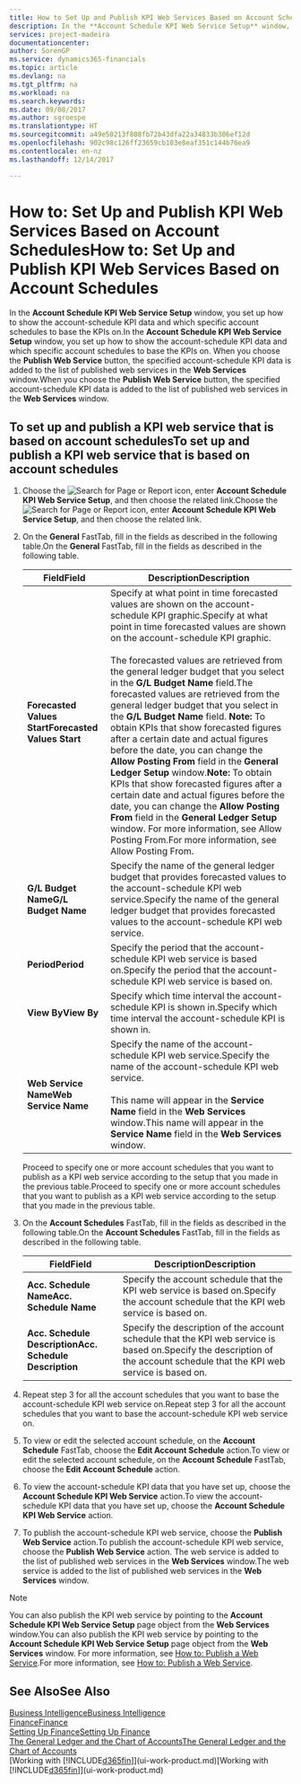 ```yaml
---
title: How to Set Up and Publish KPI Web Services Based on Account Schedules | Microsoft Docs
description: In the **Account Schedule KPI Web Service Setup** window, you set up how to show the account-schedule KPI data and which specific account schedules to base the KPIs on.
services: project-madeira
documentationcenter: 
author: SorenGP
ms.service: dynamics365-financials
ms.topic: article
ms.devlang: na
ms.tgt_pltfrm: na
ms.workload: na
ms.search.keywords: 
ms.date: 09/08/2017
ms.author: sgroespe
ms.translationtype: HT
ms.sourcegitcommit: a49e50213f808fb72b43dfa22a34833b306ef12d
ms.openlocfilehash: 902c98c126ff23659cb103e8eaf351c144b76ea9
ms.contentlocale: en-nz
ms.lasthandoff: 12/14/2017

---
```

# <a name="how-to-set-up-and-publish-kpi-web-services-based-on-account-schedules"></a><span data-ttu-id="739af-103">How to: Set Up and Publish KPI Web Services Based on Account Schedules</span><span class="sxs-lookup"><span data-stu-id="739af-103">How to: Set Up and Publish KPI Web Services Based on Account Schedules</span></span>
<span data-ttu-id="739af-104">In the **Account Schedule KPI Web Service Setup** window, you set up how to show the account-schedule KPI data and which specific account schedules to base the KPIs on.</span><span class="sxs-lookup"><span data-stu-id="739af-104">In the **Account Schedule KPI Web Service Setup** window, you set up how to show the account-schedule KPI data and which specific account schedules to base the KPIs on.</span></span> <span data-ttu-id="739af-105">When you choose the **Publish Web Service** button, the specified account-schedule KPI data is added to the list of published web services in the **Web Services** window.</span><span class="sxs-lookup"><span data-stu-id="739af-105">When you choose the **Publish Web Service** button, the specified account-schedule KPI data is added to the list of published web services in the **Web Services** window.</span></span>  

## <a name="to-set-up-and-publish-a-kpi-web-service-that-is-based-on-account-schedules"></a><span data-ttu-id="739af-106">To set up and publish a KPI web service that is based on account schedules</span><span class="sxs-lookup"><span data-stu-id="739af-106">To set up and publish a KPI web service that is based on account schedules</span></span>  

1.  <span data-ttu-id="739af-107">Choose the ![Search for Page or Report](media/ui-search/search_small.png "Search for Page or Report icon") icon, enter **Account Schedule KPI Web Service Setup**, and then choose the related link.</span><span class="sxs-lookup"><span data-stu-id="739af-107">Choose the ![Search for Page or Report](media/ui-search/search_small.png "Search for Page or Report icon") icon, enter **Account Schedule KPI Web Service Setup**, and then choose the related link.</span></span>  
2.  <span data-ttu-id="739af-108">On the **General** FastTab, fill in the fields as described in the following table.</span><span class="sxs-lookup"><span data-stu-id="739af-108">On the **General** FastTab, fill in the fields as described in the following table.</span></span>  

    |<span data-ttu-id="739af-109">Field</span><span class="sxs-lookup"><span data-stu-id="739af-109">Field</span></span>|<span data-ttu-id="739af-110">Description</span><span class="sxs-lookup"><span data-stu-id="739af-110">Description</span></span>|  
    |---------------------------------|---------------------------------------|  
    |<span data-ttu-id="739af-111">**Forecasted Values Start**</span><span class="sxs-lookup"><span data-stu-id="739af-111">**Forecasted Values Start**</span></span>|<span data-ttu-id="739af-112">Specify at what point in time forecasted values are shown on the account-schedule KPI graphic.</span><span class="sxs-lookup"><span data-stu-id="739af-112">Specify at what point in time forecasted values are shown on the account-schedule KPI graphic.</span></span><br /><br /> <span data-ttu-id="739af-113">The forecasted values are retrieved from the general ledger budget that you select in the **G/L Budget Name** field.</span><span class="sxs-lookup"><span data-stu-id="739af-113">The forecasted values are retrieved from the general ledger budget that you select in the **G/L Budget Name** field.</span></span> <span data-ttu-id="739af-114">**Note:**  To obtain KPIs that show forecasted figures after a certain date and actual figures before the date, you can change the **Allow Posting From** field in the **General Ledger Setup** window.</span><span class="sxs-lookup"><span data-stu-id="739af-114">**Note:**  To obtain KPIs that show forecasted figures after a certain date and actual figures before the date, you can change the **Allow Posting From** field in the **General Ledger Setup** window.</span></span> <span data-ttu-id="739af-115">For more information, see Allow Posting From.</span><span class="sxs-lookup"><span data-stu-id="739af-115">For more information, see Allow Posting From.</span></span>|  
    |<span data-ttu-id="739af-116">**G/L Budget Name**</span><span class="sxs-lookup"><span data-stu-id="739af-116">**G/L Budget Name**</span></span>|<span data-ttu-id="739af-117">Specify the name of the general ledger budget that provides forecasted values to the account-schedule KPI web service.</span><span class="sxs-lookup"><span data-stu-id="739af-117">Specify the name of the general ledger budget that provides forecasted values to the account-schedule KPI web service.</span></span>|  
    |<span data-ttu-id="739af-118">**Period**</span><span class="sxs-lookup"><span data-stu-id="739af-118">**Period**</span></span>|<span data-ttu-id="739af-119">Specify the period that the account-schedule KPI web service is based on.</span><span class="sxs-lookup"><span data-stu-id="739af-119">Specify the period that the account-schedule KPI web service is based on.</span></span>|  
    |<span data-ttu-id="739af-120">**View By**</span><span class="sxs-lookup"><span data-stu-id="739af-120">**View By**</span></span>|<span data-ttu-id="739af-121">Specify which time interval the account-schedule KPI is shown in.</span><span class="sxs-lookup"><span data-stu-id="739af-121">Specify which time interval the account-schedule KPI is shown in.</span></span>|  
    |<span data-ttu-id="739af-122">**Web Service Name**</span><span class="sxs-lookup"><span data-stu-id="739af-122">**Web Service Name**</span></span>|<span data-ttu-id="739af-123">Specify the name of the account-schedule KPI web service.</span><span class="sxs-lookup"><span data-stu-id="739af-123">Specify the name of the account-schedule KPI web service.</span></span><br /><br /> <span data-ttu-id="739af-124">This name will appear in the **Service Name** field in the **Web Services** window.</span><span class="sxs-lookup"><span data-stu-id="739af-124">This name will appear in the **Service Name** field in the **Web Services** window.</span></span>|  

    <span data-ttu-id="739af-125">Proceed to specify one or more account schedules that you want to publish as a KPI web service according to the setup that you made in the previous table.</span><span class="sxs-lookup"><span data-stu-id="739af-125">Proceed to specify one or more account schedules that you want to publish as a KPI web service according to the setup that you made in the previous table.</span></span>  

3.  <span data-ttu-id="739af-126">On the **Account Schedules** FastTab, fill in the fields as described in the following table.</span><span class="sxs-lookup"><span data-stu-id="739af-126">On the **Account Schedules** FastTab, fill in the fields as described in the following table.</span></span>  

    |<span data-ttu-id="739af-127">Field</span><span class="sxs-lookup"><span data-stu-id="739af-127">Field</span></span>|<span data-ttu-id="739af-128">Description</span><span class="sxs-lookup"><span data-stu-id="739af-128">Description</span></span>|  
    |---------------------------------|---------------------------------------|  
    |<span data-ttu-id="739af-129">**Acc. Schedule Name**</span><span class="sxs-lookup"><span data-stu-id="739af-129">**Acc. Schedule Name**</span></span>|<span data-ttu-id="739af-130">Specify the account schedule that the KPI web service is based on.</span><span class="sxs-lookup"><span data-stu-id="739af-130">Specify the account schedule that the KPI web service is based on.</span></span>|  
    |<span data-ttu-id="739af-131">**Acc. Schedule Description**</span><span class="sxs-lookup"><span data-stu-id="739af-131">**Acc. Schedule Description**</span></span>|<span data-ttu-id="739af-132">Specify the description of the account schedule that the KPI web service is based on.</span><span class="sxs-lookup"><span data-stu-id="739af-132">Specify the description of the account schedule that the KPI web service is based on.</span></span>|  

4.  <span data-ttu-id="739af-133">Repeat step 3 for all the account schedules that you want to base the account-schedule KPI web service on.</span><span class="sxs-lookup"><span data-stu-id="739af-133">Repeat step 3 for all the account schedules that you want to base the account-schedule KPI web service on.</span></span>  
5.  <span data-ttu-id="739af-134">To view or edit the selected account schedule, on the **Account Schedule** FastTab, choose the **Edit Account Schedule** action.</span><span class="sxs-lookup"><span data-stu-id="739af-134">To view or edit the selected account schedule, on the **Account Schedule** FastTab, choose the **Edit Account Schedule** action.</span></span>  
6.  <span data-ttu-id="739af-135">To view the account-schedule KPI data that you have set up, choose the **Account Schedule KPI Web Service** action.</span><span class="sxs-lookup"><span data-stu-id="739af-135">To view the account-schedule KPI data that you have set up, choose the **Account Schedule KPI Web Service** action.</span></span>  
7.  <span data-ttu-id="739af-136">To publish the account-schedule KPI web service, choose the **Publish Web Service** action.</span><span class="sxs-lookup"><span data-stu-id="739af-136">To publish the account-schedule KPI web service, choose the **Publish Web Service** action.</span></span> <span data-ttu-id="739af-137">The web service is added to the list of published web services in the **Web Services** window.</span><span class="sxs-lookup"><span data-stu-id="739af-137">The web service is added to the list of published web services in the **Web Services** window.</span></span>  

> [!NOTE]  
>  <span data-ttu-id="739af-138">You can also publish the KPI web service by pointing to the **Account Schedule KPI Web Service Setup** page object from the **Web Services** window.</span><span class="sxs-lookup"><span data-stu-id="739af-138">You can also publish the KPI web service by pointing to the **Account Schedule KPI Web Service Setup** page object from the **Web Services** window.</span></span> <span data-ttu-id="739af-139">For more information, see [How to: Publish a Web Service](across-how-publish-web-service.md).</span><span class="sxs-lookup"><span data-stu-id="739af-139">For more information, see [How to: Publish a Web Service](across-how-publish-web-service.md).</span></span>  

## <a name="see-also"></a><span data-ttu-id="739af-140">See Also</span><span class="sxs-lookup"><span data-stu-id="739af-140">See Also</span></span>  
[<span data-ttu-id="739af-141">Business Intelligence</span><span class="sxs-lookup"><span data-stu-id="739af-141">Business Intelligence</span></span>](bi.md)  
[<span data-ttu-id="739af-142">Finance</span><span class="sxs-lookup"><span data-stu-id="739af-142">Finance</span></span>](finance.md)  
[<span data-ttu-id="739af-143">Setting Up Finance</span><span class="sxs-lookup"><span data-stu-id="739af-143">Setting Up Finance</span></span>](finance-setup-finance.md)  
[<span data-ttu-id="739af-144">The General Ledger and the Chart of Accounts</span><span class="sxs-lookup"><span data-stu-id="739af-144">The General Ledger and the Chart of Accounts</span></span>](finance-general-ledger.md)  
<span data-ttu-id="739af-145">[Working with [!INCLUDE[d365fin](includes/d365fin_md.md)]](ui-work-product.md)</span><span class="sxs-lookup"><span data-stu-id="739af-145">[Working with [!INCLUDE[d365fin](includes/d365fin_md.md)]](ui-work-product.md)</span></span>

